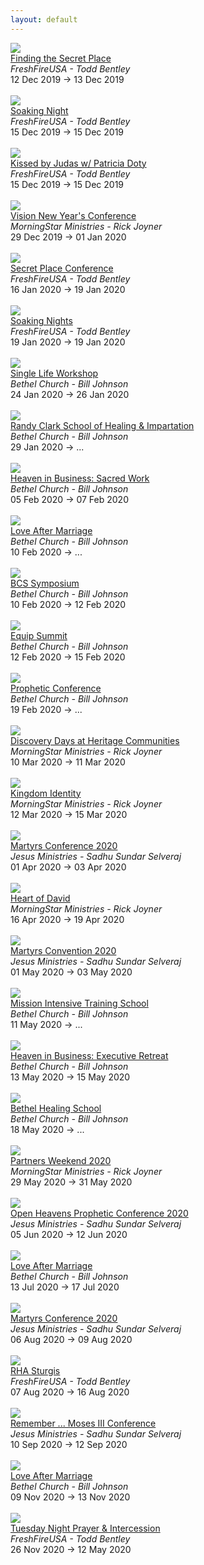 ```yaml
---
layout: default
---
```


<div class='event-row'><div class='event column'><a target='_blank' href='http://www.freshfireusa.com/events/view/1031-Finding-the-Secret-Place'><img src='http://app.everlightcms.com/assets/49/images/tbr.png'></a><br><a target='_blank' href='http://www.freshfireusa.com/events/view/1031-Finding-the-Secret-Place'>Finding the Secret Place</a><br><i>FreshFireUSA - Todd Bentley</i><br>12 Dec 2019 -> 13 Dec 2019<br><br></div><div class='event column'><a target='_blank' href='http://www.freshfireusa.com/events/view/1033-Soaking-Night'><img src='http://app.everlightcms.com/assets/49/images/12.15_.19_.png'></a><br><a target='_blank' href='http://www.freshfireusa.com/events/view/1033-Soaking-Night'>Soaking Night</a><br><i>FreshFireUSA - Todd Bentley</i><br>15 Dec 2019 -> 15 Dec 2019<br><br></div></div><div class='event-row'><div class='event column'><a target='_blank' href='http://www.freshfireusa.com/events/view/1035-Kissed-by-Judas-w-Patricia-Doty'><img src='http://app.everlightcms.com/assets/49/images/patricia.png'></a><br><a target='_blank' href='http://www.freshfireusa.com/events/view/1035-Kissed-by-Judas-w-Patricia-Doty'>Kissed by Judas w/ Patricia Doty</a><br><i>FreshFireUSA - Todd Bentley</i><br>15 Dec 2019 -> 15 Dec 2019<br><br></div><div class='event column'><a target='_blank' href='https://mstarevents.com/vision2019'><img src='https://www.morningstarministries.org/sites/prod.morningstarministries.org/files/event-images/Vision%20Square.jpg'></a><br><a target='_blank' href='https://mstarevents.com/vision2019'>Vision New Year's Conference</a><br><i>MorningStar Ministries - Rick Joyner</i><br>29 Dec 2019 -> 01 Jan 2020<br><br></div></div><div class='event-row'><div class='event column'><a target='_blank' href='http://www.freshfireusa.com/events/view/921-Secret-Place-Conference'><img src='http://app.everlightcms.com/assets/49/images/spconfrence.png'></a><br><a target='_blank' href='http://www.freshfireusa.com/events/view/921-Secret-Place-Conference'>Secret Place Conference</a><br><i>FreshFireUSA - Todd Bentley</i><br>16 Jan 2020 -> 19 Jan 2020<br><br></div><div class='event column'><a target='_blank' href='http://www.freshfireusa.com/events/view/1030-Soaking-Nights'><img src='http://app.everlightcms.com/assets/49/images/10.13_.19_1_.png'></a><br><a target='_blank' href='http://www.freshfireusa.com/events/view/1030-Soaking-Nights'>Soaking Nights</a><br><i>FreshFireUSA - Todd Bentley</i><br>19 Jan 2020 -> 19 Jan 2020<br><br></div></div><div class='event-row'><div class='event column'><a target='_blank' href='https://www.bethel.com/events/slwjan2020/'><img src='https://www.bethel.com/content/uploads/2019/11/SingleLifeWorskhop-Thumbnail1-599x439.jpg'></a><br><a target='_blank' href='https://www.bethel.com/events/slwjan2020/'>Single Life Workshop</a><br><i>Bethel Church - Bill Johnson</i><br>24 Jan 2020 -> 26 Jan 2020<br><br></div><div class='event column'><a target='_blank' href='https://www.bethel.com/events/randyclark2020/'><img src='https://www.bethel.com/content/uploads/2019/10/2019-RandyClarkHealingSchool-BethelcomThumb-600x440-599x439.jpg'></a><br><a target='_blank' href='https://www.bethel.com/events/randyclark2020/'>Randy Clark School of Healing & Impartation</a><br><i>Bethel Church - Bill Johnson</i><br>29 Jan 2020 -> ...<br><br></div></div><div class='event-row'><div class='event column'><a target='_blank' href='https://www.bethel.com/events/sacredwork/'><img src='https://www.bethel.com/content/uploads/2019/10/SacredWork2020-thumb-599x439.jpg'></a><br><a target='_blank' href='https://www.bethel.com/events/sacredwork/'>Heaven in Business: Sacred Work</a><br><i>Bethel Church - Bill Johnson</i><br>05 Feb 2020 -> 07 Feb 2020<br><br></div><div class='event column'><a target='_blank' href='https://www.bethel.com/events/lamfeb/'><img src='https://www.bethel.com/content/uploads/2019/12/LoveAfterMarriage2019-eventthumbnail-599x439.jpg'></a><br><a target='_blank' href='https://www.bethel.com/events/lamfeb/'>Love After Marriage</a><br><i>Bethel Church - Bill Johnson</i><br>10 Feb 2020 -> ...<br><br></div></div><div class='event-row'><div class='event column'><a target='_blank' href='https://www.bethel.com/events/symposium/'><img src='https://www.bethel.com/content/uploads/2019/10/BCSthumb-599x599.jpg'></a><br><a target='_blank' href='https://www.bethel.com/events/symposium/'>BCS Symposium</a><br><i>Bethel Church - Bill Johnson</i><br>10 Feb 2020 -> 12 Feb 2020<br><br></div><div class='event column'><a target='_blank' href='https://www.bethel.com/events/equipsummit/'><img src='https://www.bethel.com/content/uploads/2019/10/EquipSummit2020thumb-599x439.jpg'></a><br><a target='_blank' href='https://www.bethel.com/events/equipsummit/'>Equip Summit</a><br><i>Bethel Church - Bill Johnson</i><br>12 Feb 2020 -> 15 Feb 2020<br><br></div></div><div class='event-row'><div class='event column'><a target='_blank' href='https://www.bethel.com/events/prophetic/'><img src='https://www.bethel.com/content/uploads/2019/09/2020-PropheticConference-EventThumbnail-1-599x439.jpg'></a><br><a target='_blank' href='https://www.bethel.com/events/prophetic/'>Prophetic Conference</a><br><i>Bethel Church - Bill Johnson</i><br>19 Feb 2020 -> ...<br><br></div><div class='event column'><a target='_blank' href='https://www.heritagecommunities.org/'><img src='https://www.morningstarministries.org/sites/prod.morningstarministries.org/files/event-images/Discovery%20Weekend%202019%20600x%20600.jpg'></a><br><a target='_blank' href='https://www.heritagecommunities.org/'>Discovery Days at Heritage Communities</a><br><i>MorningStar Ministries - Rick Joyner</i><br>10 Mar 2020 -> 11 Mar 2020<br><br></div></div><div class='event-row'><div class='event column'><a target='_blank' href='https://mstarevents.com/50plus'><img src='https://www.morningstarministries.org/sites/prod.morningstarministries.org/files/event-images/5020%20SM%20Square.jpg'></a><br><a target='_blank' href='https://mstarevents.com/50plus'>Kingdom Identity</a><br><i>MorningStar Ministries - Rick Joyner</i><br>12 Mar 2020 -> 15 Mar 2020<br><br></div><div class='event column'><a target='_blank' href='http://www.jesusministries.org/img/meet/MartyrsConference_2020_Indonesias.jpg'><img src='https://www.jesusministries.org/img/meet/IMC.png'></a><br><a target='_blank' href='http://www.jesusministries.org/img/meet/MartyrsConference_2020_Indonesias.jpg'>Martyrs Conference 2020</a><br><i>Jesus Ministries - Sadhu Sundar Selveraj</i><br>01 Apr 2020 -> 03 Apr 2020<br><br></div></div><div class='event-row'><div class='event column'><a target='_blank' href='https://mstarevents.com/heartofdavid'><img src='https://www.morningstarministries.org/sites/prod.morningstarministries.org/files/event-images/HOD%20SM%20Square.jpg'></a><br><a target='_blank' href='https://mstarevents.com/heartofdavid'>Heart of David</a><br><i>MorningStar Ministries - Rick Joyner</i><br>16 Apr 2020 -> 19 Apr 2020<br><br></div><div class='event column'><a target='_blank' href='http://www.jesusministries.org/itinerary.php'><img src='https://www.jesusministries.org/img/meet/UPE.jpg'></a><br><a target='_blank' href='http://www.jesusministries.org/itinerary.php'>Martyrs Convention 2020</a><br><i>Jesus Ministries - Sadhu Sundar Selveraj</i><br>01 May 2020 -> 03 May 2020<br><br></div></div><div class='event-row'><div class='event column'><a target='_blank' href='https://www.bethel.com/events/mission-intensive-training-school-2/'><img src='https://www.bethel.com/content/uploads/2019/09/2019-MissionsIntensiveTraining-BethelEventThumb-600x440-599x439.jpg'></a><br><a target='_blank' href='https://www.bethel.com/events/mission-intensive-training-school-2/'>Mission Intensive Training School</a><br><i>Bethel Church - Bill Johnson</i><br>11 May 2020 -> ...<br><br></div><div class='event column'><a target='_blank' href='https://www.bethel.com/events/hibspringretreat/'><img src='https://www.bethel.com/content/uploads/2019/11/Executive-Retreat-Spring-2020-thumb-599x439.jpg'></a><br><a target='_blank' href='https://www.bethel.com/events/hibspringretreat/'>Heaven in Business: Executive Retreat</a><br><i>Bethel Church - Bill Johnson</i><br>13 May 2020 -> 15 May 2020<br><br></div></div><div class='event-row'><div class='event column'><a target='_blank' href='https://www.bethel.com/events/bethelhealingschool/'><img src='https://www.bethel.com/content/uploads/2019/12/BethelHealingSchool2020-thumb-599x439.jpg'></a><br><a target='_blank' href='https://www.bethel.com/events/bethelhealingschool/'>Bethel Healing School</a><br><i>Bethel Church - Bill Johnson</i><br>18 May 2020 -> ...<br><br></div><div class='event column'><a target='_blank' href='https://mstarevents.com/pw20'><img src='https://www.morningstarministries.org/sites/prod.morningstarministries.org/files/event-images/Partner%202020%20eBlast%20600x%20600.jpg'></a><br><a target='_blank' href='https://mstarevents.com/pw20'>Partners Weekend 2020</a><br><i>MorningStar Ministries - Rick Joyner</i><br>29 May 2020 -> 31 May 2020<br><br></div></div><div class='event-row'><div class='event column'><a target='_blank' href='http://www.jesusministries.org/itinerary.php'><img src='https://www.jesusministries.org/img/meet/UPE.jpg'></a><br><a target='_blank' href='http://www.jesusministries.org/itinerary.php'>Open Heavens Prophetic Conference 2020</a><br><i>Jesus Ministries - Sadhu Sundar Selveraj</i><br>05 Jun 2020 -> 12 Jun 2020<br><br></div><div class='event column'><a target='_blank' href='https://www.bethel.com/events/lamjuly/'><img src='https://www.bethel.com/content/uploads/2019/12/LoveAfterMarriage2019-eventthumbnail-599x439.jpg'></a><br><a target='_blank' href='https://www.bethel.com/events/lamjuly/'>Love After Marriage</a><br><i>Bethel Church - Bill Johnson</i><br>13 Jul 2020 -> 17 Jul 2020<br><br></div></div><div class='event-row'><div class='event column'><a target='_blank' href='https://www.barrettinternationalministries.org/upcoming-events'><img src='https://www.jesusministries.org/img/meet/Americas.jpg'></a><br><a target='_blank' href='https://www.barrettinternationalministries.org/upcoming-events'>Martyrs Conference 2020</a><br><i>Jesus Ministries - Sadhu Sundar Selveraj</i><br>06 Aug 2020 -> 09 Aug 2020<br><br></div><div class='event column'><a target='_blank' href='http://www.freshfireusa.com/events/view/1022-RHA-Sturgis'><img src='http://app.everlightcms.com/assets/49/images/sturgis_.jpg'></a><br><a target='_blank' href='http://www.freshfireusa.com/events/view/1022-RHA-Sturgis'>RHA Sturgis</a><br><i>FreshFireUSA - Todd Bentley</i><br>07 Aug 2020 -> 16 Aug 2020<br><br></div></div><div class='event-row'><div class='event column'><a target='_blank' href='http://www.jesusministries.org/itinerary.php'><img src='https://www.jesusministries.org/img/meet/UPE.jpg'></a><br><a target='_blank' href='http://www.jesusministries.org/itinerary.php'>Remember ... Moses III Conference</a><br><i>Jesus Ministries - Sadhu Sundar Selveraj</i><br>10 Sep 2020 -> 12 Sep 2020<br><br></div><div class='event column'><a target='_blank' href='https://www.bethel.com/events/lamnov/'><img src='https://www.bethel.com/content/uploads/2019/12/LoveAfterMarriage2019-eventthumbnail-599x439.jpg'></a><br><a target='_blank' href='https://www.bethel.com/events/lamnov/'>Love After Marriage</a><br><i>Bethel Church - Bill Johnson</i><br>09 Nov 2020 -> 13 Nov 2020<br><br></div></div><div class='event-row'><div class='event column'><a target='_blank' href='http://www.freshfireusa.com/events/view/1032-Tuesday-Night-Prayer-Intercession'><img src='http://app.everlightcms.com/assets/49/images/prayer_service_wide_t.jpg'></a><br><a target='_blank' href='http://www.freshfireusa.com/events/view/1032-Tuesday-Night-Prayer-Intercession'>Tuesday Night Prayer & Intercession</a><br><i>FreshFireUSA - Todd Bentley</i><br>26 Nov 2020 -> 12 May 2020<br><br></div>
